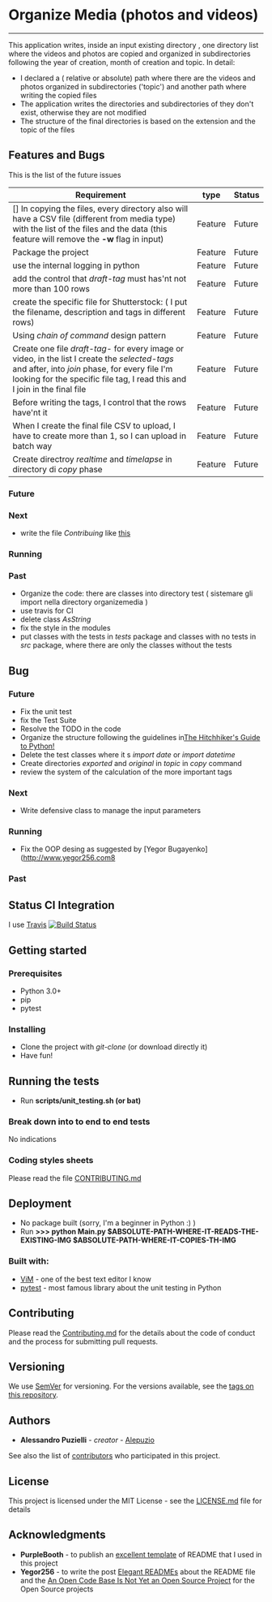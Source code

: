 # Organize Media (photos and videos)

---------------

This application writes, inside an input existing directory , one directory list where the videos and photos are copied and organized in subdirectories following the year of creation, month of creation and topic.
In detail:
* I declared a ( relative or absolute) path where there are the videos and photos organized in subdirectories ('topic') and another path where writing the copied files
* The application writes the directories and subdirectories of they don't exist, otherwise they are not modified
* The structure of the final directories is based on the extension and the topic of the files


## Features and Bugs

This is the list of the future issues

  | Requirement | type | Status |
  | ------------ | ----------- | ----- |
  | [] In copying the files, every directory also will have a CSV file (different from media type) with the list of the files and the data (this feature will remove the **-w** flag in input) | Feature | Future |
  | Package the project| Feature | Future |
  | use the internal logging in python | Feature | Future |
  | add the control that *draft-tag* must has'nt not more than 100 rows | Feature| Future|
  | create the specific file for Shutterstock: ( I put the filename, description and tags in different rows) | Feature | Future |
  | Using *chain of command* design pattern | Feature | Future |
  | Create one file *draft-tag-* for every image or video, in the list I create the *selected-tags* and after, into *join* phase, for every file I'm looking for the specific file tag, I read this and I join in the final file | Feature | Future |
  | Before writing the tags, I control that the rows have'nt it | Feature | Future |
  | When I create the final file CSV to upload, I have to create more than 1, so I can upload in batch way| Feature | Future |
  | Create directroy *realtime* and *timelapse* in directory di *copy* phase| Feature| Future |

### Future

### Next
* write the file *Contribuing* like [this](https://gist.github.com/PurpleBooth/b24679402957c63ec426/forks)

### Running


### Past

* Organize the code: there are classes into directory test ( sistemare gli import nella directory organizemedia )
* use travis for CI
* delete class *AsString*
* fix the style in the modules
* put classes with the tests in *tests* package and classes with no tests in *src* package, where there are only the classes without the tests


## Bug

### Future
* Fix the unit test
* fix the Test Suite
* Resolve the TODO in the code
* Organize the structure following the guidelines in[The Hitchhiker's Guide to Python!](https://docs.python-guide.org/)
* Delete the test classes where it s *import date* or *import datetime*
* Create directories *exported* and *original* in *topic* in *copy* command
* review the system of the calculation of the more important tags

### Next
* Write defensive class to manage the input parameters

### Running
* Fix the OOP desing as suggested by [Yegor Bugayenko](http://www.yegor256.com8

### Past




## Status CI Integration
 
 I use [Travis](https://travis-ci.org/)
 [![Build Status](https://travis-ci.org/alepuzio/organize-media.svg?branch=master)](https://travis-ci.org/alepuzio/organize-media)

## Getting started

### Prerequisites

- Python 3.0+
- pip
- pytest 

### Installing

- Clone the project with *git-clone* (or download directly it)
- Have fun!


## Running the tests

 - Run **scripts/unit_testing.sh (or bat)** 

### Break down into to end to end tests

No indications

	
### Coding styles sheets

Please read the file [CONTRIBUTING.md](http://github.com/alepuzio/organize-media/CONTRIBUTING.md)

## Deployment
 
 - No package built (sorry, I'm a beginner in Python :) )
 - Run    **>>> python Main.py $ABSOLUTE-PATH-WHERE-IT-READS-THE-EXISTING-IMG $ABSOLUTE-PATH-WHERE-IT-COPIES-TH-IMG**
 
### Built with:

* [ViM](http://www.vim.org) - one of the best text editor I know
* [pytest](https://docs.pytest.org/en/stable/) - most famous library about the unit testing in Python

## Contributing

Please read the [Contributing.md](http://github.com/alepuzio/organize-media/CONTRIBUTING.md) for the details about the code of conduct and the process for submitting pull requests.

## Versioning

We use [SemVer](http://semver.org/) for versioning. For the versions available, see the [tags on this repository](https://github.com/alepuzio/organize-media/tags). 

## Authors

* **Alessandro Puzielli** - *creator* - [Alepuzio](https://github.com/alepuzio)

See also the list of [contributors](https://github.com/alepuzio/organize-media/contributors) who participated in this project.

## License

This project is licensed under the MIT License - see the [LICENSE.md](LICENSE.md) file for details

## Acknowledgments

* **PurpleBooth** - to publish an [excellent template](https://gist.github.com/PurpleBooth/109311bb0361f32d87a2) of README that I used in this project 
* **Yegor256** - to write the post [Elegant READMEs](https://www.yegor256.com/2019/04/23/elegant-readme.html) about the README file and the [An Open Code Base Is Not Yet an Open Source Project](https://www.yegor256.com/2018/05/08/open-source-attributes.html) for the Open Source projects
